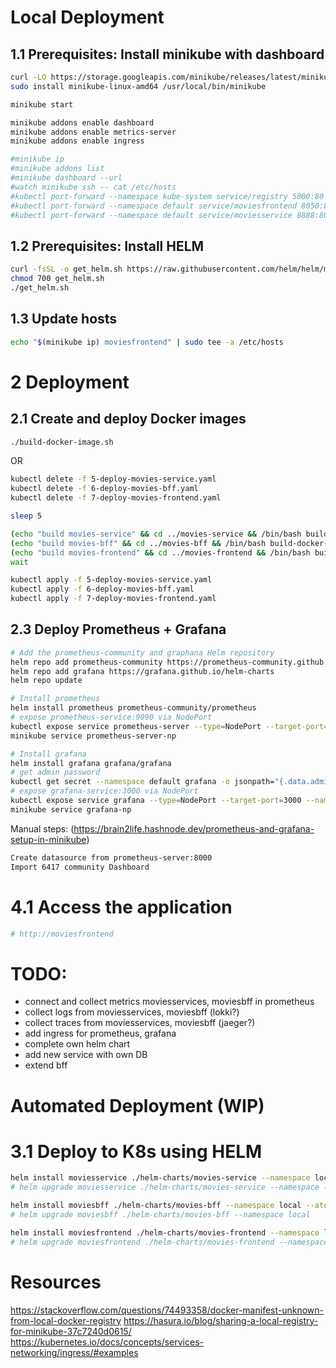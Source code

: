 # Local Deployment

## 1.1 Prerequisites: Install minikube with dashboard
```bash
curl -LO https://storage.googleapis.com/minikube/releases/latest/minikube-linux-amd64
sudo install minikube-linux-amd64 /usr/local/bin/minikube

minikube start

minikube addons enable dashboard
minikube addons enable metrics-server
minikube addons enable ingress

#minikube ip
#minikube addons list
#minikube dashboard --url
#watch minikube ssh -- cat /etc/hosts 
#kubectl port-forward --namespace kube-system service/registry 5000:80 
#kubectl port-forward --namespace default service/moviesfrontend 8050:8050
#kubectl port-forward --namespace default service/moviesservice 8888:80
```
## 1.2 Prerequisites: Install HELM
```bash
curl -fsSL -o get_helm.sh https://raw.githubusercontent.com/helm/helm/main/scripts/get-helm-3
chmod 700 get_helm.sh
./get_helm.sh
```
## 1.3 Update hosts
```bash
echo "$(minikube ip) moviesfrontend" | sudo tee -a /etc/hosts
```

# 2 Deployment
## 2.1 Create and deploy Docker images
```bash
./build-docker-image.sh
```
OR
```bash
kubectl delete -f 5-deploy-movies-service.yaml
kubectl delete -f 6-deploy-movies-bff.yaml
kubectl delete -f 7-deploy-movies-frontend.yaml

sleep 5

(echo "build movies-service" && cd ../movies-service && /bin/bash build-docker-image.sh ) &
(echo "build movies-bff" && cd ../movies-bff && /bin/bash build-docker-image.sh ) &
(echo "build movies-frontend" && cd ../movies-frontend && /bin/bash build-docker-image.sh) &
wait

kubectl apply -f 5-deploy-movies-service.yaml
kubectl apply -f 6-deploy-movies-bff.yaml
kubectl apply -f 7-deploy-movies-frontend.yaml
```

## 2.3 Deploy Prometheus + Grafana
```bash
# Add the prometheus-community and graphana Helm repository
helm repo add prometheus-community https://prometheus-community.github.io/helm-charts
helm repo add grafana https://grafana.github.io/helm-charts
helm repo update

# Install prometheus
helm install prometheus prometheus-community/prometheus
# expose prometheus-service:9090 via NodePort
kubectl expose service prometheus-server --type=NodePort --target-port=9090 --name=prometheus-server-np
minikube service prometheus-server-np

# Install grafana
helm install grafana grafana/grafana
# get admin password
kubectl get secret --namespace default grafana -o jsonpath="{.data.admin-password}" | base64 --decode ; echo
# expose grafana-service:3000 via NodePort
kubectl expose service grafana --type=NodePort --target-port=3000 --name=grafana-np
minikube service grafana-np
```
Manual steps: (https://brain2life.hashnode.dev/prometheus-and-grafana-setup-in-minikube)
```bash
Create datasource from prometheus-server:8000
Import 6417 community Dashboard
```

# 4.1 Access the application
```bash
# http://moviesfrontend
```


# TODO:
- connect and collect metrics moviesservices, moviesbff in prometheus
- collect logs from moviesservices, moviesbff (lokki?)
- collect traces from moviesservices, moviesbff (jaeger?)
- add ingress for prometheus, grafana
- complete own helm chart
- add new service with own DB
- extend bff

# Automated Deployment (WIP)
# 3.1 Deploy to K8s using HELM
```bash
helm install moviesservice ./helm-charts/movies-service --namespace local --atomic
# helm upgrade moviesservice ./helm-charts/movies-service --namespace local

helm install moviesbff ./helm-charts/movies-bff --namespace local --atomic
# helm upgrade moviesbff ./helm-charts/movies-bff --namespace local

helm install moviesfrontend ./helm-charts/movies-frontend --namespace local --atomic
# helm upgrade moviesfrontend ./helm-charts/movies-frontend --namespace local
```

# Resources
https://stackoverflow.com/questions/74493358/docker-manifest-unknown-from-local-docker-registry
https://hasura.io/blog/sharing-a-local-registry-for-minikube-37c7240d0615/
https://kubernetes.io/docs/concepts/services-networking/ingress/#examples